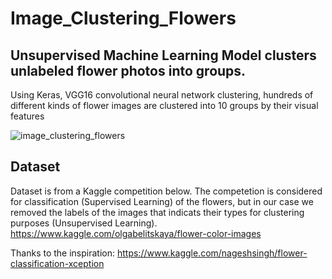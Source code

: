 # Image_Clustering_Flowers
## Unsupervised Machine Learning Model clusters unlabeled flower photos into groups.
Using Keras, VGG16 convolutional neural network clustering, hundreds of different kinds of flower images are clustered into 10 groups by their visual features

![image_clustering_flowers](https://user-images.githubusercontent.com/64093617/107292956-fe45d880-6a6a-11eb-8d62-bf545386341f.png)

## Dataset

Dataset is from a Kaggle competition below. The competetion is considered for classification (Supervised Learning) of the flowers, but in our case we removed the labels of the images that indicats their types for clustering purposes (Unsupervised Learning).
https://www.kaggle.com/olgabelitskaya/flower-color-images


Thanks to the inspiration:
https://www.kaggle.com/nageshsingh/flower-classification-xception

